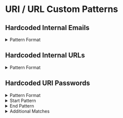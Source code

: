 <!-- WARNING: This README is generated automatically
-->
# URI / URL Custom Patterns

## Hardcoded Internal Emails


<details>
<summary>Pattern Format</summary>
<p>

```regex
[^/'"`][a-z0-9!#$%&'*+/=?^_`{|}~-]+@(example.com|internal.example.com)
```

**Comments / Notes:**

- Current Version: v0.1
</p>
</details>



## Hardcoded Internal URLs


<details>
<summary>Pattern Format</summary>
<p>

```regex
[A-Za-z0-9+-_]+://[a-zA-Z0-9!@:#$%&'*+/=?^_`{|}~-]?(example.com|internal.example.com)[^/#?"']?
```

**Comments / Notes:**

- Current Version: v0.1
</p>
</details>



## Hardcoded URI Passwords


<details>
<summary>Pattern Format</summary>
<p>

```regex
[^$][a-zA-Z0-9!.,$%&*+?^_`{|}\(\)~-]+
```

**Comments / Notes:**

- Current Version: v0.1
</p>
</details>


<details>
<summary>Start Pattern</summary>
<p>

```regex
(A-Za-z0-9)?://[^/?#:]*:
```

</p>
</details>
<details>
<summary>End Pattern</summary>
<p>

```regex
\z|[@]|[^a-zA-Z0-9!.,$%&*+?^_`{|}\(\)~-]
```

</p>
</details>
<details>
<summary>Additional Matches</summary>
<p>
Add these additional matches to the [Secret Scanning Custom Pattern](https://docs.github.com/en/enterprise-cloud@latest/code-security/secret-scanning/defining-custom-patterns-for-secret-scanning#example-of-a-custom-pattern-specified-using-additional-requirements).


- Match: `[^0-9]`

</p>
</details>